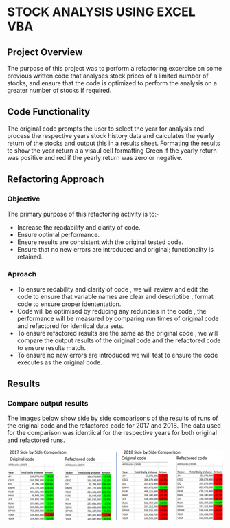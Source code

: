 # STOCK ANALYSIS USING EXCEL VBA

## Project Overview

The purpose of this project was to perform a refactoring excercise on some previous written code that analyses stock prices of a limited number of stocks, and ensure that the code is optimized to perform the analysis on a greater number of stocks if required.

## Code Functionality

The original code prompts the user to select the year for analysis and process the respective years stock history data and calculates the yearly return of the stocks and output this in a results sheet. Formating the results to show the year return a a visaul cell formatting Green if the yearly return was positive and red if the yearly return was zero or negative.

## Refactoring Approach

### Objective

The primary purpose of this refactoring activity is to:- 

- Increase the readability and clarity of code.
- Ensure optimal performance.
- Ensure results are consistent with the original tested code.
- Ensure that no new errors are introduced and original; functionality is retained.

### Aproach

- To ensure redability and clarity of code , we will review and edit the code to ensure that variable names are clear and descriptibe , format code to ensure proper idententation.
- Code will be optimised by reducing any reduncies in the code , the performance will be measured by comparing run times of original code and refactored for identical data sets.
- To ensure refactored results are the same as the original code , we will compare the output results of the original code and the refactored code to ensure results match.
- To ensure no new errors are introduced we will test to ensure the code executes as the original code.

## Results

### Compare output results

The images below show side by side comparisons of the results of runs of the original code and the refactored code for 2017 and 2018. The data used for the comparison was identiical for the respective years for both original and refactored runs.

![2017 2018 Side by Side Image](/Resources/2017_2018_Side_by_Side.PNG)
